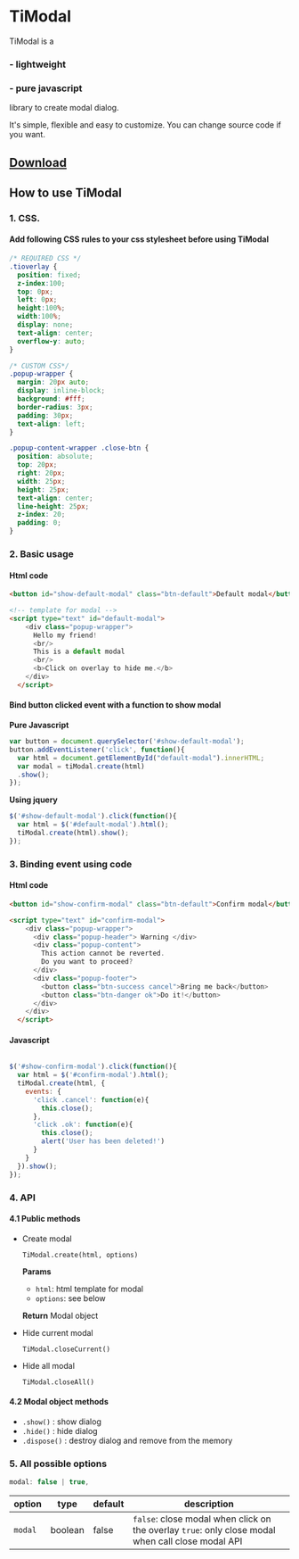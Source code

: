 # TiModal
TiModal is a

### - lightweight

### - pure javascript

 library to create modal dialog.

It's simple, flexible and easy to customize. You can change source code if you want.

## **[Download](https://github.com/bluzky/TiModal/releases/tag/v2.1)**


## How to use TiModal

### 1. CSS.

#### Add following CSS rules to your css stylesheet before using TiModal
```css
/* REQUIRED CSS */
.tioverlay {
  position: fixed;
  z-index:100;
  top: 0px;
  left: 0px;
  height:100%;
  width:100%;
  display: none;
  text-align: center;
  overflow-y: auto;
}

/* CUSTOM CSS*/
.popup-wrapper {
  margin: 20px auto;
  display: inline-block;
  background: #fff;
  border-radius: 3px;
  padding: 30px;
  text-align: left;
}

.popup-content-wrapper .close-btn {
  position: absolute;
  top: 20px;
  right: 20px;
  width: 25px;
  height: 25px;
  text-align: center;
  line-height: 25px;
  z-index: 20;
  padding: 0;
}
```



### 2. Basic usage

#### **Html code**

```html
<button id="show-default-modal" class="btn-default">Default modal</button>

<!-- template for modal -->
<script type="text" id="default-modal">
    <div class="popup-wrapper">
      Hello my friend!
      <br/>
      This is a default modal
      <br/>
      <b>Click on overlay to hide me.</b>
    </div>
  </script>

```



#### Bind button clicked event with a function to show modal

**Pure Javascript**

```javascript
var button = document.querySelector('#show-default-modal');
button.addEventListener('click', function(){
  var html = document.getElementById("default-modal").innerHTML;
  var modal = tiModal.create(html)
  .show();
});
```

**Using jquery**

```js
$('#show-default-modal').click(function(){
  var html = $('#default-modal').html();
  tiModal.create(html).show();
});
```



### 3. Binding event using code

#### **Html code**
```html
<button id="show-confirm-modal" class="btn-default">Confirm modal</button>

<script type="text" id="confirm-modal">
    <div class="popup-wrapper">
      <div class="popup-header"> Warning </div>
      <div class="popup-content">
        This action cannot be reverted.
        Do you want to proceed?
      </div>
      <div class="popup-footer">
        <button class="btn-success cancel">Bring me back</button>
        <button class="btn-danger ok">Do it!</button>
      </div>
    </div>
  </script>
```



#### **Javascript**

```javascript

$('#show-confirm-modal').click(function(){
  var html = $('#confirm-modal').html();
  tiModal.create(html, {
    events: {
      'click .cancel': function(e){
        this.close();
      },
      'click .ok': function(e){
        this.close();
        alert('User has been deleted!')
      }
    }
  }).show();
});
```



### 4. API

#### 4.1 Public methods

- Create modal

  `TiModal.create(html, options)`

  **Params**

  - `html`: html template for modal
  - `options`: see below

  **Return** Modal object

- Hide current modal

  `TiModal.closeCurrent()`

- Hide all modal

  `TiModal.closeAll()`



#### 4.2 Modal object methods

- `.show()` : show dialog
- `.hide()` : hide dialog
- `.dispose()` : destroy dialog and remove from the memory


### 5. All possible options

```javascript
modal: false | true,
```

| **option** | **type** | **default** | **description**                          |
| ---------- | -------- | ----------- | ---------------------------------------- |
| `modal`    | boolean  | false       | `false`: close modal when click on the overlay   `true`: only close modal when call close modal API |
